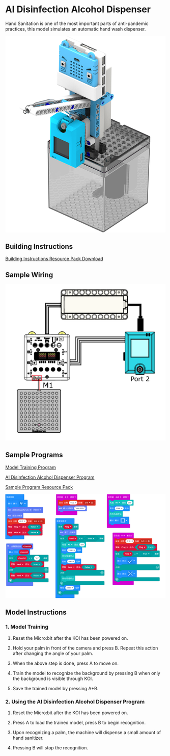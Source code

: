 # AI Disinfection Alcohol Dispenser

Hand Sanitation is one of the most important parts of anti-pandemic practices, this model simulates an automatic hand wash dispenser.

![](../../images/wash.png)

## Building Instructions

[Building Instructions Resource Pack Download](https://bit.ly/AIHealthCareSetBuildingGuide)

## Sample Wiring

![](./images/washcon.png)

## Sample Programs

[Model Training Program](https://makecode.microbit.org/_4v35X9ferVMY)

[AI Disinfection Alcohol Dispenser Program](https://makecode.microbit.org/_Dzp8Xt48kMVq)

[Sample Program Resource Pack](https://bit.ly/AIHealthCareSetHex)

![](./images/washcode.png)

## Model Instructions

### 1. Model Training

1. Reset the Micro:bit after the KOI has been powered on.

2. Hold your palm in front of the camera and press B. Repeat this action after changing the angle of your palm.

3. When the above step is done, press A to move on.

4. Train the model to recognize the background by pressing B when only the background is visible through KOI.

5. Save the trained model by pressing A+B.

### 2. Using the AI Disinfection Alcohol Dispenser Program

1. Reset the Micro:bit after the KOI has been powered on.

2. Press A to load the trained model, press B to begin recognition.

3. Upon recognizing a palm, the machine will dispense a small amount of hand sanitizer.

4. Pressing B will stop the recognition.





